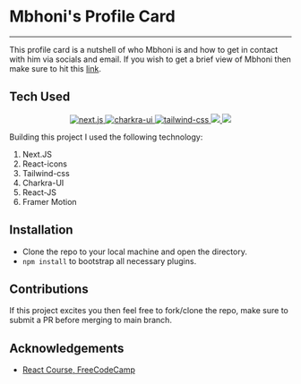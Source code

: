 <p align="center">
<h1>Mbhoni's Profile Card</h1>
</p>

---

This profile card is a nutshell of who Mbhoni is and how to get in contact with him via socials and email. If you wish to get a brief view of Mbhoni then make sure to hit this [link](https://mbhoni-profile-card.vercel.app).

## Tech Used

<p align="center">
<a href="https://nextjs.org">
<img alt="next.js" src="https://img.shields.io/badge/Next-js?style=flat-square&logo=nextdotjs&labelColor=%23000000&color=%23000000
">
</a>
<a href="https://chakra-ui.com">
<img alt="charkra-ui" src="https://img.shields.io/badge/Charkra-UI?style=flat-square&logo=chakraui&labelColor=%23ffffff&color=%231ECBE1
">
</a>
<a href="https://tailwindcss.com">
<img alt="tailwind-css" src="https://img.shields.io/badge/Tailwind-css?style=flat-square&logo=tailwindcss&labelColor=%23fff&color=%2308F7F4
">
</a>
<a href="https://react.dev">
<img src="https://img.shields.io/badge/React-js?style=flat-square&logo=react&labelColor=%23fff&color=%2361DAFB
">
</a>
<a href="https://framer.com">
<img src="https://img.shields.io/badge/Framer-motion?style=flat-square&logo=framer&labelColor=%23000000&color=%23000000
">
</a>
</p>

Building this project I used the following technology:

1. Next.JS
2. React-icons
3. Tailwind-css
4. Charkra-UI
5. React-JS
6. Framer Motion

## Installation

- Clone the repo to your local machine and open the directory.
- `npm install` to bootstrap all necessary plugins.

## Contributions

If this project excites you then feel free to fork/clone the repo, make sure to submit a PR before merging to main branch.


## Acknowledgements

- [React Course, FreeCodeCamp](https://youtu.be/bMknfKXIFA8)
